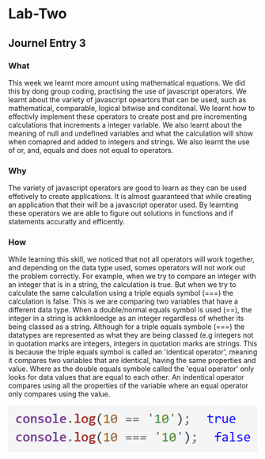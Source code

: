 # Lab-Two

## Journel Entry 3

### What

This week we learnt more amount using mathematical equations. We did this by dong group coding, practising the use of javascript operators. We learnt about the variety of javascript opeartors that can be used, such as mathematical, comparable, logical bitwise and conditonal. We learnt how to effectivly implement these operators to create post and pre incrementing calculations that increments a integer variable. We also learnt about the meaning of null and undefined variables and what the calculation will show when comapred and added to integers and strings. We also learnt the use of or, and, equals and does not equal to operators.

### Why

The variety of javascript operators are good to learn as they can be used effetively to create applications. It is almost guaranteed that while creating an application that their will be a javascript operator used. By learnting these operators we are able to figure out solutions in functions and if statements accuratly and efficently.

### How

While learning this skill, we noticed that not all operators will work together, and depending on the data type used, somes operators will not work out the problem correctly. For example, when we try to compare an integer with an integer that is in a string, the calculation is true. But when we try to calculate the same calculation using a triple equals symbol (===) the calculation is false. This is we are comparing two variables that have a different data type. When a double/normal equals symbol is used (==), the integer in a string is ackknloedge as an integer regardless of whether its being classed as a string. Although for a triple equals symbole (===) the datatypes are represented as what they are being classed (e.g integers not in quotation marks are integers, integers in quotation marks are strings. This is because the triple equals symbol is called an 'identical operator', meaning it compares two variables that are identical, having the same properties and value. Where as the double equals symbole called the 'equal operator' only looks for data values that are equal to each other. An indentical operator compares using all the properties of the variable where an equal operator only compares using the value.

![Image of Code](https://github.com/travisbyr/Lab-Two/blob/master/image1.png)
